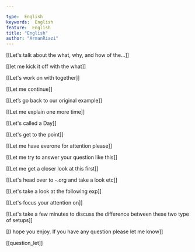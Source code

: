 ```yaml
---

type:  English
keywords:  English
feature:  English
title: "English"
author: "ArmanRiazi"
---
```



[[Let's talk about the what, why, and how of the...]]

[[let me kick it off with the what]]

[[Let's work on with together]]

[[Let me continue]]

[[Let’s go back to our original example]]

[[Let me explain one more time]]

[[Let's called a Day]]

[[Let's get to the point]]

[[Let me have everone for attention please]]

[[Let me try to answer your question like this]]


[[Let me get a closer look at this first]]

[[Let's head over to -.org and take a look etc]]

[[Let's take a look at the following exp]]

[[Let's focus your attention on]]

[[Let's take a few  minutes to discuss the difference between these two type of setups]]

[[I hope you enjoy. If you have any question please let me know]]



[[question_let]]